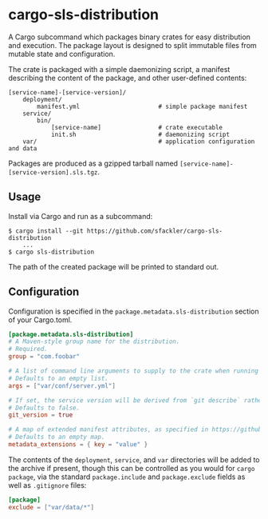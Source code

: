# cargo-sls-distribution

A Cargo subcommand which packages binary crates for easy distribution and execution. The package layout is designed to
split immutable files from mutable state and configuration.

The crate is packaged with a simple daemonizing script, a manifest describing the content of the package, and other
user-defined contents:

```
[service-name]-[service-version]/
    deployment/
        manifest.yml                      # simple package manifest
    service/
        bin/
            [service-name]                # crate executable
            init.sh                       # daemonizing script
    var/                                  # application configuration and data
```

Packages are produced as a gzipped tarball named `[service-name]-[service-version].sls.tgz`.

## Usage

Install via Cargo and run as a subcommand:

```
$ cargo install --git https://github.com/sfackler/cargo-sls-distribution
    ...
$ cargo sls-distribution
```

The path of the created package will be printed to standard out.

## Configuration

Configuration is specified in the `package.metadata.sls-distribution` section of your Cargo.toml.

```toml
[package.metadata.sls-distribution]
# A Maven-style group name for the distribution.
# Required.
group = "com.foobar"

# A list of command line arguments to supply to the crate when running it.
# Defaults to an empty list.
args = ["var/conf/server.yml"]

# If set, the service version will be derived from `git describe` rather than the Cargo package version.
# Defaults to false.
git_version = true

# A map of extended manifest attributes, as specified in https://github.com/palantir/sls-spec/blob/master/manifest.md
# Defaults to an empty map.
metadata_extensions = { key = "value" }
```

The contents of the `deployment`, `service`, and `var` directories will be added to the archive if present, though this
can be controlled as you would for `cargo package`, via the standard `package.include` and `package.exclude` fields as
well as `.gitignore` files:

```toml
[package]
exclude = ["var/data/*"]
```